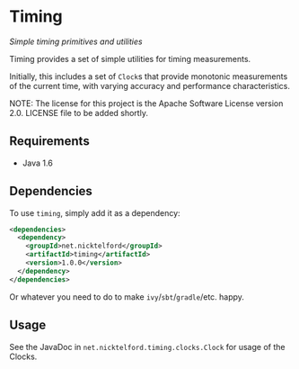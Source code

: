 Timing
=====

*Simple timing primitives and utilities*

Timing provides a set of simple utilities for timing measurements.

Initially, this includes a set of `Clock`s that provide monotonic measurements 
of the current time, with varying accuracy and performance characteristics.

NOTE: The license for this project is the Apache Software License version 2.0.
LICENSE file to be added shortly.

Requirements
------------

* Java 1.6

Dependencies
------------

To use `timing`, simply add it as a dependency:

```xml
<dependencies>
  <dependency>
    <groupId>net.nicktelford</groupId>
    <artifactId>timing</artifactId>
    <version>1.0.0</version>
  </dependency>
</dependencies>
```

Or whatever you need to do to make `ivy`/`sbt`/`gradle`/etc. happy.

Usage
-----
See the JavaDoc in `net.nicktelford.timing.clocks.Clock` for usage of the 
Clocks.

